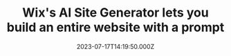 ---
external: true
url: https://www.maginative.com/article/wixs-ai-site-generator-lets-you-build-an-entire-website-with-a-prompt/
title: Wix's AI Site Generator lets you build an entire website with a prompt
description: Wix is launching a new generative AI tool that can create websites, complete with images, from a text prompt.
date: 2023-07-17T14:19:50.000Z
icon: https://superb-rose-sheep.faviconkit.com/www.maginative.com/32
source: Maginative
---